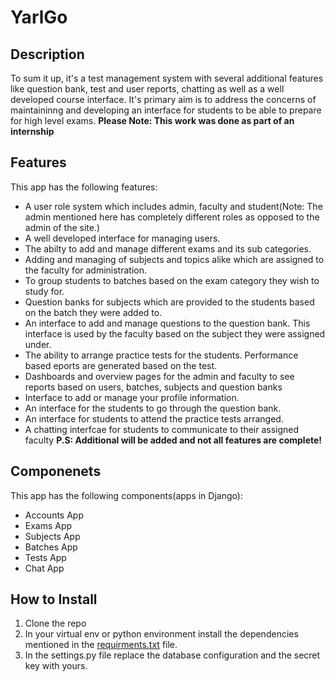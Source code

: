 # YarlGo

## Description
To sum it up, it's a test management system with several additional features like question bank, 
test and user reports, chatting as well as a well developed course interface. It's primary aim is to address 
the concerns of maintaininng and developing an interface for students to be able to prepare for high level exams.
**Please Note:  This work was done as part of an internship**

## Features
This app has the following features:
 - A user role system which includes admin, faculty and student(Note: The admin mentioned here has completely different roles as opposed to the admin of the site.)
 - A well developed interface for managing users.
 - The abilty to add and manage different exams and its sub categories.
 - Adding and managing of subjects and topics alike which are assigned to the faculty for administration.
 - To group students to batches based on the exam category they wish to study for.
 - Question banks for subjects which are provided to the students based on the batch they were added to.
 - An interface to add and manage questions to the question bank. This interface is used by the faculty based on the subject they were assigned under.
 - The ability to arrange practice tests for the students. Performance based eports are generated based on the test.
 - Dashboards and overview pages for the admin and faculty to see reports based on users, batches, subjects and question banks
 - Interface to add or manage your profile information.
 - An interface for the students to go through the question bank.
 - An interface for students to attend the practice tests arranged.
 - A chatting interfcae for students to communicate to their assigned faculty
**P.S: Additional will be added and not all features are complete!**

## Componenets
This app has the following components(apps in Django):
 - Accounts App
 - Exams App
 - Subjects App
 - Batches App
 - Tests App
 - Chat App

## How to Install
 1. Clone the repo
 2. In your virtual env or python environment install the dependencies mentioned in the [requirments.txt](https://github.com/rohitmendus/YarlGo/blob/main/requirements.txt) file.
 3. In the settings.py file replace the database configuration and the secret key with yours.
